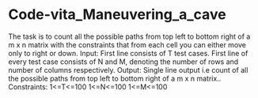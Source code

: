 # Code-vita_Maneuvering_a_cave
The task is to count all the possible paths from top left to bottom right of a m x n matrix with the constraints that from each cell you can either move only to right or down.  Input:   First line consists of T test cases. First line of every test case consists of N and M, denoting the number of rows and number of columns respectively. Output:   Single line output i.e count of all the possible paths from top left to bottom right of a m x n matrix.. Constraints:  1&lt;=T&lt;=100 1&lt;=N&lt;=100 1&lt;=M&lt;=100
